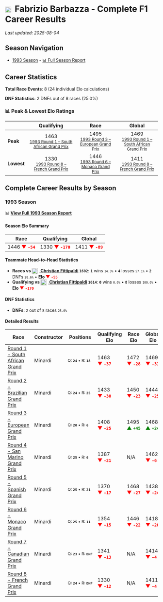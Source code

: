 # <img src="https://upload.wikimedia.org/wikipedia/commons/0/03/Flag_of_Italy.svg" alt="Italy" width="20" height="auto" style="vertical-align: middle; margin-right: 5px;" onerror="this.outerHTML='🇮🇹'; this.style.marginRight='5px';"/> Fabrizio Barbazza - Complete F1 Career Results

*Last updated: 2025-08-04*

## Season Navigation

- [1993 Season](#1993-season) - [📊 Full Season Report](../seasons/1993-season-report)

## Career Statistics

**Total Race Events**: 8 (24 individual Elo calculations)

**DNF Statistics**: 2 DNFs out of 8 races (25.0%)

### 📊 Peak & Lowest Elo Ratings

| &nbsp; | Qualifying | Race | Global |
|-------|------------|------|--------|
| **Peak** | <center> 1463 <br/><small> [1993 Round 1 – South African Grand Prix](../seasons/1993-season-report#round-1-south-african-grand-prix) </small></center> | <center> 1495 <br/><small> [1993 Round 3 – European Grand Prix](../seasons/1993-season-report#round-3-european-grand-prix) </small></center> | <center> 1469  <br/><small> [1993 Round 1 – South African Grand Prix](../seasons/1993-season-report#round-1-south-african-grand-prix) </small></center> |
| **Lowest** | <center> 1330 <br/><small> [1993 Round 8 – French Grand Prix](../seasons/1993-season-report#round-8-french-grand-prix) </small></center> | <center> 1446 <br/><small> [1993 Round 6 – Monaco Grand Prix](../seasons/1993-season-report#round-6-monaco-grand-prix) </small></center> | <center> 1411 <br/><small> [1993 Round 8 – French Grand Prix](../seasons/1993-season-report#round-8-french-grand-prix) </small></center> |


## Complete Career Results by Season

### 1993 Season

📊 **[View Full 1993 Season Report](../seasons/1993-season-report)**

#### Season Elo Summary

| Race | Qualifying | Global |
|------|------------|--------|
| 1446 **<span style="color: red;">▼&nbsp;`-54`</span>** | 1330 **<span style="color: red;">▼&nbsp;`-170`</span>** | 1411 **<span style="color: red;">▼&nbsp;`-89`</span>** |

#### Teammate Head-to-Head Statistics

- **Races vs [<img src="https://upload.wikimedia.org/wikipedia/commons/0/05/Flag_of_Brazil.svg" alt="Brazil" width="20" height="auto" style="vertical-align: middle; margin-right: 5px;" onerror="this.outerHTML='🇧🇷'; this.style.marginRight='5px';"/> Christian Fittipaldi](christian-fittipaldi) `1602`**: **`1`** wins <small>`14.3%`</small> • **`4`** losses <small>`57.1%`</small> • **`2`** DNFs <small>`28.6%`</small> • **Elo <span style="color: red;">▼&nbsp;`-55`</span>**
- **Qualifying vs [<img src="https://upload.wikimedia.org/wikipedia/commons/0/05/Flag_of_Brazil.svg" alt="Brazil" width="20" height="auto" style="vertical-align: middle; margin-right: 5px;" onerror="this.outerHTML='🇧🇷'; this.style.marginRight='5px';"/> Christian Fittipaldi](christian-fittipaldi) `1614`**: **`0`** wins <small>`0.0%`</small> • **`8`** losses <small>`100.0%`</small> • **Elo <span style="color: red;">▼&nbsp;`-170`</span>**

#### DNF Statistics

- **DNFs**: `2` out of `8` races <small>`25.0%`</small>

#### Detailed Results

| Race | Constructor | Positions | Qualifying Elo | Race Elo | Global Elo | Teammate |
|------|-------------|-----------|----------------|----------|------------|----------|
| [Round 1 - South African Grand Prix](../seasons/1993-season-report#round-1-south-african-grand-prix) | Minardi | <small>Q:&nbsp;**`24`**&nbsp;•&nbsp;R:&nbsp;**`18`**</small> | 1463 **<span style="color: red;">▼&nbsp;`-37`</span>** | 1472 **<span style="color: red;">▼&nbsp;`-28`</span>** | 1469 **<span style="color: red;">▼&nbsp;`-31`</span>** | [<img src="https://upload.wikimedia.org/wikipedia/commons/0/05/Flag_of_Brazil.svg" alt="Brazil" width="20" height="auto" style="vertical-align: middle; margin-right: 5px;" onerror="this.outerHTML='🇧🇷'; this.style.marginRight='5px';"/> Christian Fittipaldi](christian-fittipaldi)<br/><small>Q:&nbsp;**`13`**&nbsp;•&nbsp;R:&nbsp;**`4`**</small> |
| [Round 2 - Brazilian Grand Prix](../seasons/1993-season-report#round-2-brazilian-grand-prix) | Minardi | <small>Q:&nbsp;**`24`**&nbsp;•&nbsp;R:&nbsp;**`25`**</small> | 1433 **<span style="color: red;">▼&nbsp;`-30`</span>** | 1450 **<span style="color: red;">▼&nbsp;`-23`</span>** | 1444 **<span style="color: red;">▼&nbsp;`-25`</span>** | [<img src="https://upload.wikimedia.org/wikipedia/commons/0/05/Flag_of_Brazil.svg" alt="Brazil" width="20" height="auto" style="vertical-align: middle; margin-right: 5px;" onerror="this.outerHTML='🇧🇷'; this.style.marginRight='5px';"/> Christian Fittipaldi](christian-fittipaldi)<br/><small>Q:&nbsp;**`20`**&nbsp;•&nbsp;R:&nbsp;**`17`**</small> |
| [Round 3 - European Grand Prix](../seasons/1993-season-report#round-3-european-grand-prix) | Minardi | <small>Q:&nbsp;**`20`**&nbsp;•&nbsp;R:&nbsp;**`6`**</small> | 1408 **<span style="color: red;">▼&nbsp;`-25`</span>** | 1495 **<span style="color: green;">▲&nbsp;`+45`</span>** | 1468 **<span style="color: green;">▲&nbsp;`+24`</span>** | [<img src="https://upload.wikimedia.org/wikipedia/commons/0/05/Flag_of_Brazil.svg" alt="Brazil" width="20" height="auto" style="vertical-align: middle; margin-right: 5px;" onerror="this.outerHTML='🇧🇷'; this.style.marginRight='5px';"/> Christian Fittipaldi](christian-fittipaldi)<br/><small>Q:&nbsp;**`16`**&nbsp;•&nbsp;R:&nbsp;**`7`**</small> |
| [Round 4 - San Marino Grand Prix](../seasons/1993-season-report#round-4-san-marino-grand-prix) | Minardi | <small>Q:&nbsp;**`25`**&nbsp;•&nbsp;R:&nbsp;**`6`**</small> | 1387 **<span style="color: red;">▼&nbsp;`-21`</span>** | N/A | 1462 **<span style="color: red;">▼&nbsp;`-6`</span>** | [<img src="https://upload.wikimedia.org/wikipedia/commons/0/05/Flag_of_Brazil.svg" alt="Brazil" width="20" height="auto" style="vertical-align: middle; margin-right: 5px;" onerror="this.outerHTML='🇧🇷'; this.style.marginRight='5px';"/> Christian Fittipaldi](christian-fittipaldi)<br/><small>Q:&nbsp;**`23`**&nbsp;•&nbsp;R:&nbsp;**`DNF`**</small> |
| [Round 5 - Spanish Grand Prix](../seasons/1993-season-report#round-5-spanish-grand-prix) | Minardi | <small>Q:&nbsp;**`25`**&nbsp;•&nbsp;R:&nbsp;**`21`**</small> | 1370 **<span style="color: red;">▼&nbsp;`-17`</span>** | 1468 **<span style="color: red;">▼&nbsp;`-27`</span>** | 1438 **<span style="color: red;">▼&nbsp;`-24`</span>** | [<img src="https://upload.wikimedia.org/wikipedia/commons/0/05/Flag_of_Brazil.svg" alt="Brazil" width="20" height="auto" style="vertical-align: middle; margin-right: 5px;" onerror="this.outerHTML='🇧🇷'; this.style.marginRight='5px';"/> Christian Fittipaldi](christian-fittipaldi)<br/><small>Q:&nbsp;**`20`**&nbsp;•&nbsp;R:&nbsp;**`8`**</small> |
| [Round 6 - Monaco Grand Prix](../seasons/1993-season-report#round-6-monaco-grand-prix) | Minardi | <small>Q:&nbsp;**`25`**&nbsp;•&nbsp;R:&nbsp;**`11`**</small> | 1354 **<span style="color: red;">▼&nbsp;`-15`</span>** | 1446 **<span style="color: red;">▼&nbsp;`-22`</span>** | 1418 **<span style="color: red;">▼&nbsp;`-20`</span>** | [<img src="https://upload.wikimedia.org/wikipedia/commons/0/05/Flag_of_Brazil.svg" alt="Brazil" width="20" height="auto" style="vertical-align: middle; margin-right: 5px;" onerror="this.outerHTML='🇧🇷'; this.style.marginRight='5px';"/> Christian Fittipaldi](christian-fittipaldi)<br/><small>Q:&nbsp;**`17`**&nbsp;•&nbsp;R:&nbsp;**`5`**</small> |
| [Round 7 - Canadian Grand Prix](../seasons/1993-season-report#round-7-canadian-grand-prix) | Minardi | <small>Q:&nbsp;**`23`**&nbsp;•&nbsp;R:&nbsp;**`DNF`**</small> | 1341 **<span style="color: red;">▼&nbsp;`-13`</span>** | N/A | 1414 **<span style="color: red;">▼&nbsp;`-4`</span>** | [<img src="https://upload.wikimedia.org/wikipedia/commons/0/05/Flag_of_Brazil.svg" alt="Brazil" width="20" height="auto" style="vertical-align: middle; margin-right: 5px;" onerror="this.outerHTML='🇧🇷'; this.style.marginRight='5px';"/> Christian Fittipaldi](christian-fittipaldi)<br/><small>Q:&nbsp;**`17`**&nbsp;•&nbsp;R:&nbsp;**`9`**</small> |
| [Round 8 - French Grand Prix](../seasons/1993-season-report#round-8-french-grand-prix) | Minardi | <small>Q:&nbsp;**`24`**&nbsp;•&nbsp;R:&nbsp;**`DNF`**</small> | 1330 **<span style="color: red;">▼&nbsp;`-12`</span>** | N/A | 1411 **<span style="color: red;">▼&nbsp;`-4`</span>** | [<img src="https://upload.wikimedia.org/wikipedia/commons/0/05/Flag_of_Brazil.svg" alt="Brazil" width="20" height="auto" style="vertical-align: middle; margin-right: 5px;" onerror="this.outerHTML='🇧🇷'; this.style.marginRight='5px';"/> Christian Fittipaldi](christian-fittipaldi)<br/><small>Q:&nbsp;**`23`**&nbsp;•&nbsp;R:&nbsp;**`8`**</small> |

